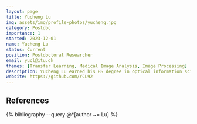 ```yaml
---
layout: page
title: Yucheng Lu
img: assets/img/profile-photos/yucheng.jpg
category: Postdoc
importance: 1
started: 2023-12-01
name: Yucheng Lu
status: Current
position: Postdoctoral Researcher
email: yucl@itu.dk
themes: [Transfer Learning, Medical Image Analysis, Image Processing]
description: Yucheng Lu earned his BS degree in optical information science and technology from Hangzhou Dianzi University in 2016. Subsequently, he attained his Ph.D. in multimedia engineering from Dongguk University in 2022. From 2022 to 2023, he served as a research professor at Korea University. In December 2023, he joined PURRlab as a postdoctoral researcher. His primary areas of focus encompass transfer learning, image processing, and medical image analysis.
website: https://github.com/YCL92
---
```


References
----------
<div class="publications">
  {% bibliography --query @*[author ~= Lu] %}
</div>
